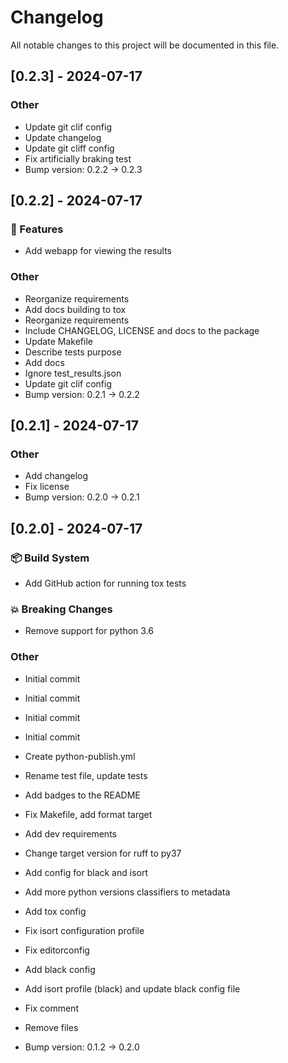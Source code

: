 # Changelog

All notable changes to this project will be documented in this file.

## [0.2.3] - 2024-07-17

### Other

- Update git clif config
- Update changelog
- Update git cliff config
- Fix artificially braking test
- Bump version: 0.2.2 → 0.2.3


## [0.2.2] - 2024-07-17

### 🚀 Features

- Add webapp for viewing the results

### Other

- Reorganize requirements
- Add docs building to tox
- Reorganize requirements
- Include CHANGELOG, LICENSE and docs to the package
- Update Makefile
- Describe tests purpose
- Add docs
- Ignore test_results.json
- Update git clif config
- Bump version: 0.2.1 → 0.2.2


## [0.2.1] - 2024-07-17

### Other

- Add changelog
- Fix license
- Bump version: 0.2.0 → 0.2.1


## [0.2.0] - 2024-07-17

### 📦 Build System

- Add GitHub action for running tox tests

### 💥 Breaking Changes

- Remove support for python 3.6

### Other

- Initial commit

- Initial commit

- Initial commit

- Initial commit

- Create python-publish.yml
- Rename test file, update tests
- Add badges to the README
- Fix Makefile, add format target
- Add dev requirements
- Change target version for ruff to py37
- Add config for black and isort
- Add more python versions classifiers to metadata
- Add tox config
- Fix isort configuration profile
- Fix editorconfig
- Add black config
- Add isort profile (black) and update black config file
- Fix comment
- Remove files
- Bump version: 0.1.2 → 0.2.0


<!-- generated by git-cliff -->
